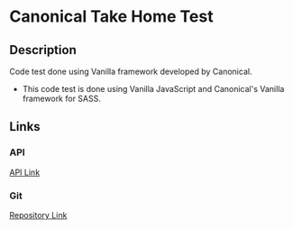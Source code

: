 # Canonical Take Home Test

## Description

Code test done using Vanilla framework developed by Canonical.

- This code test is done using Vanilla JavaScript and Canonical's Vanilla framework for SASS.

## Links

### API

[API Link](https://people.canonical.com/~anthonydillon/wp-json/wp/v2/posts.json)

### Git

[Repository Link](https://github.com/RaAlMer/Canonical-VanillaJS)
